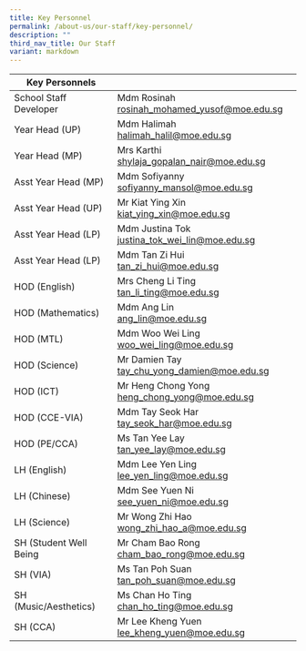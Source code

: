 ```yaml
---
title: Key Personnel
permalink: /about-us/our-staff/key-personnel/
description: ""
third_nav_title: Our Staff
variant: markdown
---
```

| Key Personnels |  |  |
| --- | --- | --- |
| School Staff Developer | Mdm Rosinah <br>rosinah_mohamed_yusof@moe.edu.sg |  |
| Year Head (UP) | Mdm Halimah <br>halimah_halil@moe.edu.sg |  |
| Year Head (MP) | Mrs Karthi <br>shylaja_gopalan_nair@moe.edu.sg |  |
| Asst Year Head (MP) | Mdm Sofiyanny <br>sofiyanny_mansol@moe.edu.sg |  |
| Asst Year Head (UP) | Mr Kiat Ying Xin <br>kiat_ying_xin@moe.edu.sg |  |
| Asst Year Head (LP) | Mdm Justina Tok <br>justina_tok_wei_lin@moe.edu.sg  |  |
| Asst Year Head (LP) | Mdm Tan Zi Hui <br>tan_zi_hui@moe.edu.sg  |  |
| HOD (English) | Mrs Cheng Li Ting <br>tan_li_ting@moe.edu.sg  |  |
| HOD (Mathematics) | Mdm Ang Lin <br>ang_lin@moe.edu.sg |  |
| HOD (MTL) | Mdm Woo Wei Ling <br>woo_wei_ling@moe.edu.sg|  |
| HOD (Science) | Mr Damien Tay <br>tay_chu_yong_damien@moe.edu.sg |  |
| HOD (ICT) | Mr Heng Chong Yong <br>heng_chong_yong@moe.edu.sg |  |
| HOD (CCE-VIA) | Mdm Tay Seok Har <br>tay_seok_har@moe.edu.sg |  |
| HOD (PE/CCA) | Ms Tan Yee Lay <br>tan_yee_lay@moe.edu.sg  |  |
| LH (English) | Mdm Lee Yen Ling<br>lee_yen_ling@moe.edu.sg  |  |
| LH (Chinese) | Mdm See Yuen Ni <br>see_yuen_ni@moe.edu.sg  |  |
| LH (Science) | Mr Wong Zhi Hao<br>wong_zhi_hao_a@moe.edu.sg  |  |
| SH (Student Well Being | Mr Cham Bao Rong <br>cham_bao_rong@moe.edu.sg |  |
| SH (VIA) | Ms Tan Poh Suan <br>tan_poh_suan@moe.edu.sg  |  |
| SH (Music/Aesthetics) | Ms Chan Ho Ting <br>chan_ho_ting@moe.edu.sg |  |
| SH (CCA) | Mr Lee Kheng Yuen<br>lee_kheng_yuen@moe.edu.sg |
